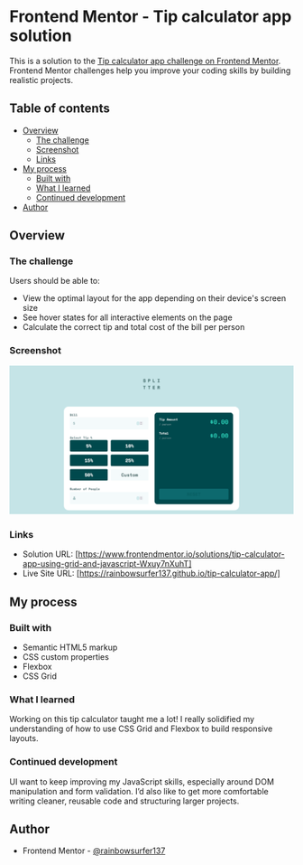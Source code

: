 # Frontend Mentor - Tip calculator app solution

This is a solution to the [Tip calculator app challenge on Frontend Mentor](https://www.frontendmentor.io/challenges/tip-calculator-app-ugJNGbJUX). Frontend Mentor challenges help you improve your coding skills by building realistic projects.

## Table of contents

- [Overview](#overview)
  - [The challenge](#the-challenge)
  - [Screenshot](#screenshot)
  - [Links](#links)
- [My process](#my-process)
  - [Built with](#built-with)
  - [What I learned](#what-i-learned)
  - [Continued development](#continued-development)
- [Author](#author)



## Overview

### The challenge

Users should be able to:

- View the optimal layout for the app depending on their device's screen size
- See hover states for all interactive elements on the page
- Calculate the correct tip and total cost of the bill per person

### Screenshot

![](images/screenshot.png)

### Links

- Solution URL: [https://www.frontendmentor.io/solutions/tip-calculator-app-using-grid-and-javascript-Wxuy7nXuhT]
- Live Site URL: [https://rainbowsurfer137.github.io/tip-calculator-app/]

## My process

### Built with

- Semantic HTML5 markup
- CSS custom properties
- Flexbox
- CSS Grid


### What I learned

Working on this tip calculator taught me a lot! I really solidified my understanding of how to use CSS Grid and Flexbox to build responsive layouts. 

### Continued development

UI want to keep improving my JavaScript skills, especially around DOM manipulation and form validation. I’d also like to get more comfortable writing cleaner, reusable code and structuring larger projects. 

## Author

- Frontend Mentor - [@rainbowsurfer137](https://www.frontendmentor.io/profile/rainbowsurfer137)
